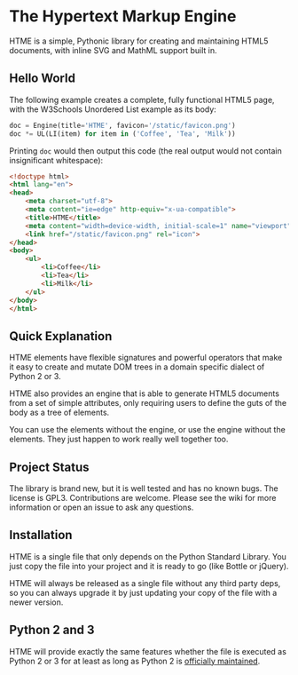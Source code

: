 # The Hypertext Markup Engine

HTME is a simple, Pythonic library for creating and maintaining HTML5
documents, with inline SVG and MathML support built in.

## Hello World

The following example creates a complete, fully functional HTML5 page,
with the W3Schools Unordered List example as its body:

``` python
doc = Engine(title='HTME', favicon='/static/favicon.png')
doc *= UL(LI(item) for item in ('Coffee', 'Tea', 'Milk'))
```

Printing `doc` would then output this code (the real output would not
contain insignificant whitespace):

``` html
<!doctype html>
<html lang="en">
<head>
    <meta charset="utf-8">
    <meta content="ie=edge" http-equiv="x-ua-compatible">
    <title>HTME</title>
    <meta content="width=device-width, initial-scale=1" name="viewport">
    <link href="/static/favicon.png" rel="icon">
</head>
<body>
    <ul>
        <li>Coffee</li>
        <li>Tea</li>
        <li>Milk</li>
    </ul>
</body>
</html>
```

## Quick Explanation

HTME elements have flexible signatures and powerful operators that make it
easy to create and mutate DOM trees in a domain specific dialect of Python
2 or 3.

HTME also provides an engine that is able to generate HTML5 documents from
a set of simple attributes, only requiring users to define the guts of the
body as a tree of elements.

You can use the elements without the engine, or use the engine without the
elements. They just happen to work really well together too.

## Project Status

The library is brand new, but it is well tested and has no known bugs. The
license is GPL3. Contributions are welcome. Please see the wiki for more
information or open an issue to ask any questions.

##  Installation

HTME is a single file that only depends on the Python Standard Library. You
just copy the file into your project and it is ready to go (like Bottle or
jQuery).

HTME will always be released as a single file without any third party deps,
so you can always upgrade it by just updating your copy of the file with a
newer version.

## Python 2 and 3

HTME will provide exactly the same features whether the file is executed as
Python 2 or 3 for at least as long as Python 2 is [officially maintained][1].

[1]: https://legacy.python.org/dev/peps/pep-0373
